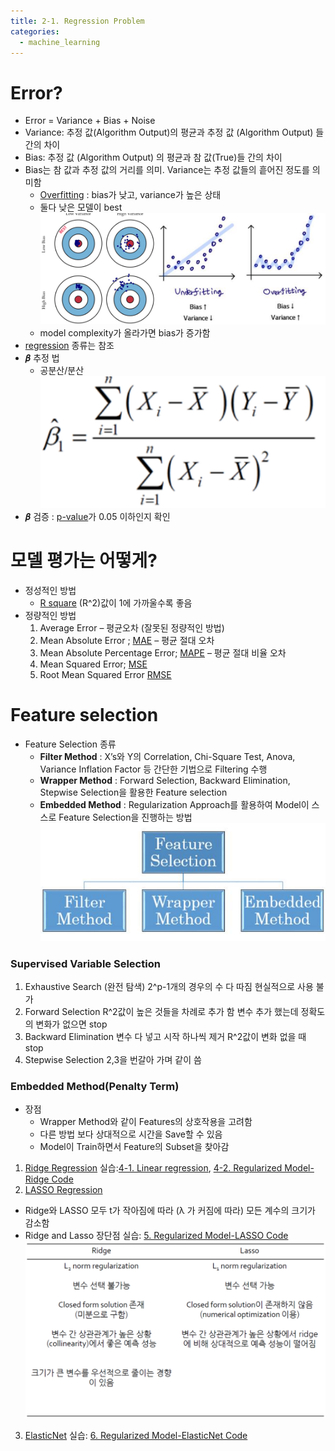 ```yaml
---
title: 2-1. Regression Problem
categories:
  - machine_learning
---
```


# Error?
- Error = Variance + Bias + Noise
- Variance: 추정 값(Algorithm Output)의 평균과 추정 값 (Algorithm Output) 들 간의 차이 
- Bias: 추정 값 (Algorithm Output) 의 평균과 참 값(True)들 간의 차이 
- Bias는 참 값과 추정 값의 거리를 의미. Variance는 추정 값들의 흩어진 정도를 의미함
	 - [Overfitting](https://code7ssage.github.io/Overfitting/) : bias가 낮고, variance가 높은 상태
	 - 둘다 낮은 모델이 best
	![image](https://github.com/code7ssage/code7ssage.github.io/blob/master/assets/attached%20file/Pasted%20image%2020240104124601.png?raw=true)
	 - model complexity가 올라가면 bias가 증가함
- [regression](https://code7ssage.github.io/regression/) 종류는 참조
- 𝜷 추정 법
	- 공분산/분산
	![image](https://github.com/code7ssage/code7ssage.github.io/blob/master/assets/attached%20file/Pasted%20image%2020240104125850.png?raw=true)
- 𝜷 검증 : [p-value](https://code7ssage.github.io/p-value/)가 0.05 이하인지 확인 
# 모델 평가는 어떻게?
- 정성적인 방법
	- [R square](https://code7ssage.github.io/R-square/) (R^2)값이 1에 가까울수록 좋음
- 정량적인 방법 
	1. Average Error – 평균오차 (잘못된 정량적인 방법)
	2. Mean Absolute Error ; [MAE](https://code7ssage.github.io/MAE/) – 평균 절대 오차
	3. Mean Absolute Percentage Error; [MAPE](https://code7ssage.github.io/MAPE/) – 평균 절대 비율 오차
	4. Mean Squared Error; [MSE](https://code7ssage.github.io/MSE/)
	5. Root Mean Squared Error [RMSE](https://code7ssage.github.io/RMSE/)
# Feature selection
- Feature Selection 종류
	- **Filter Method** : X’s와 Y의 Correlation, Chi-Square Test, Anova, Variance Inflation Factor 등 간단한 기법으로 Filtering 수행 
	- **Wrapper Method** : Forward Selection, Backward Elimination, Stepwise Selection을 활용한 Feature selection 
	- **Embedded Method** : Regularization Approach를 활용하여 Model이 스스로 Feature Selection을 진행하는 방법
	![image](https://github.com/code7ssage/code7ssage.github.io/blob/master/assets/attached%20file/Pasted%20image%2020240104142958.png?raw=true)
### Supervised Variable Selection
1. Exhaustive Search (완전 탐색)
	2^p-1개의 경우의 수 다 따짐
	현실적으로 사용 불가
2. Forward Selection
	R^2값이 높은 것들을 차례로 추가 함
	변수 추가 했는데 정확도의 변화가 없으면 stop
3. Backward Elimination
	변수 다 넣고 시작 하나씩 제거
	R^2값이 변화 없을 때 stop
4. Stepwise Selection
	 2,3을 번갈아 가며 같이 씀
### Embedded Method(Penalty Term)

- 장점 
	- Wrapper Method와 같이 Features의 상호작용을 고려함 
	- 다른 방법 보다 상대적으로 시간을 Save할 수 있음 
	- Model이 Train하면서 Feature의 Subset을 찾아감
1. [Ridge Regression](https://code7ssage.github.io/Ridge-Regression/)
	실습:[4-1. Linear regression](https://code7ssage.github.io/4-1.-Linear-regression/), [4-2. Regularized Model-Ridge Code](https://code7ssage.github.io/4-2.-Regularized-Model-Ridge-Code/)
2. [LASSO Regression](https://code7ssage.github.io/LASSO-Regression/)
- Ridge와 LASSO 모두 t가 작아짐에 따라 (λ 가 커짐에 따라) 모든 계수의 크기가 감소함
- Ridge and Lasso 장단점
	실습: [5. Regularized Model-LASSO Code](https://code7ssage.github.io/5.-Regularized-Model-LASSO-Code/)
	![image](https://github.com/code7ssage/code7ssage.github.io/blob/master/assets/attached%20file/Pasted%20image%2020240104145805.png?raw=true)
3. [ElasticNet](https://code7ssage.github.io/ElasticNet/)
	실습: [6. Regularized Model-ElasticNet Code](https://code7ssage.github.io/6.-Regularized-Model-ElasticNet-Code/)